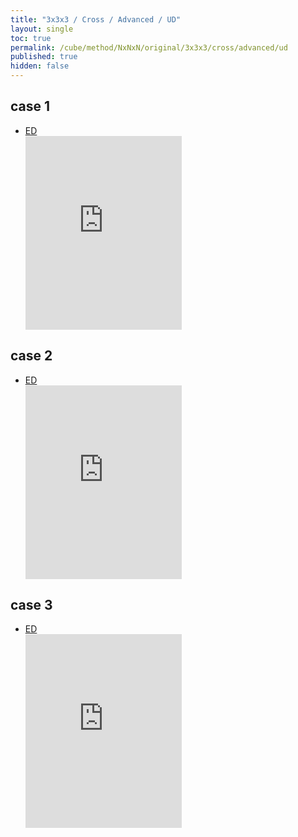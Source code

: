 ```yaml
---
title: "3x3x3 / Cross / Advanced / UD"
layout: single
toc: true
permalink: /cube/method/NxNxN/original/3x3x3/cross/advanced/ud
published: true
hidden: false
---
```


<head>
  <base target="_blank">
  <style>
    .iframe-wrapper {
      overflow    : hidden;
    }
    iframe {
      width       : 250px;
      height      : 330px;
      margin-top  : -20px;
      border      : none;
    }
  </style>
</head>



## case 1

- [ED](/cube/method/NxNxN/original/3x3x3/cross/advanced/ed)
  <div class="iframe-wrapper">
    <iframe
      scrolling="no"
      src="https://ruwix.com/widget/3d/?alg=R'&colored=U%20FD%20RD&setupmoves=R&hover=9&speed=500&flags=canvas&colors=F:white%20R:cyan%20D:cyan"
    ></iframe>
  </div>



## case 2

- [ED](/cube/method/NxNxN/original/3x3x3/cross/advanced/ed)
  <div class="iframe-wrapper">
    <iframe
      scrolling="no"
      src="https://ruwix.com/widget/3d/?alg=U'%20R'&colored=U%20FD%20RD&setupmoves=R&hover=9&speed=500&flags=canvas&colors=F:white%20R:cyan%20D:cyan"
    ></iframe>
  </div>



## case 3

- [ED](/cube/method/NxNxN/original/3x3x3/cross/advanced/ed)
  <div class="iframe-wrapper">
    <iframe
      scrolling="no"
      src="https://ruwix.com/widget/3d/?alg=U%20R'&colored=U%20FD%20RD&setupmoves=R&hover=9&speed=500&flags=canvas&colors=F:white%20R:cyan%20D:cyan"
    ></iframe>
  </div>
